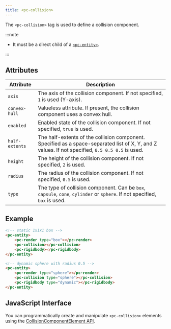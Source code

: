 ```yaml
---
title: <pc-collision>
---
```


The `<pc-collision>` tag is used to define a collision component.

:::note

* It must be a direct child of a [`<pc-entity>`](../pc-entity).

:::

## Attributes

| Attribute | Description |
| --- | --- |
| `axis` | The axis of the collision component. If not specified, `1` is used (Y-axis). |
| `convex-hull` | Valueless attribute. If present, the collision component uses a convex hull. |
| `enabled` | Enabled state of the collision component. If not specified, `true` is used. |
| `half-extents` | The half-extents of the collision component. Specified as a space-separated list of X, Y, and Z values. If not specified, `0.5 0.5 0.5` is used. |
| `height` | The height of the collision component. If not specified, `2` is used. |
| `radius` | The radius of the collision component. If not specified, `0.5` is used. |
| `type` | The type of collision component. Can be `box`, `capsule`, `cone`, `cylinder` or `sphere`. If not specified, `box` is used. |

## Example

```html
<!-- static 1x1x1 box -->
<pc-entity>
    <pc-render type="box"></pc-render>
    <pc-collision></pc-collision>
    <pc-rigidbody></pc-rigidbody>
</pc-entity>

<!-- dynamic sphere with radius 0.5 -->
<pc-entity>
    <pc-render type="sphere"></pc-render>
    <pc-collision type="sphere"></pc-collision>
    <pc-rigidbody type="dynamic"></pc-rigidbody>
</pc-entity>
```

## JavaScript Interface

You can programmatically create and manipulate `<pc-collision>` elements using the [CollisionComponentElement API](https://api.playcanvas.com/classes/EngineWebComponents.CollisionComponentElement.html).
